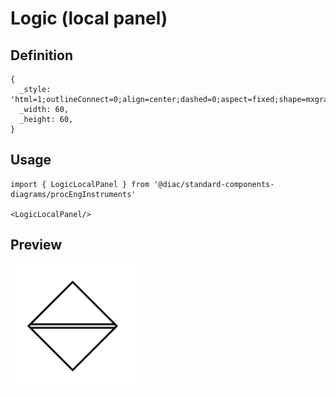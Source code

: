 # Logic (local panel)

## Definition

```
{
  _style: 'html=1;outlineConnect=0;align=center;dashed=0;aspect=fixed;shape=mxgraph.pid2inst.logic;mounting=local',
  _width: 60,
  _height: 60,
}
```

## Usage

```
import { LogicLocalPanel } from '@diac/standard-components-diagrams/procEngInstruments'

<LogicLocalPanel/>
```

## Preview

<img src="./logic-local-panel.png" width="200"/>
